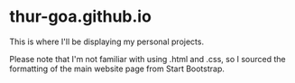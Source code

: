 # thur-goa.github.io
This is where I'll be displaying my personal projects.

Please note that I'm not familiar with using .html and .css, so I sourced 
the formatting of the main website page from Start Bootstrap.
